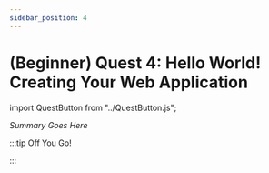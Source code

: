 ```yaml
---
sidebar_position: 4
---
```


# (Beginner) Quest 4: Hello World! Creating Your Web Application
import QuestButton from "../QuestButton.js";

_Summary Goes Here_

:::tip Off You Go!

<QuestButton text="Quest" />

:::

